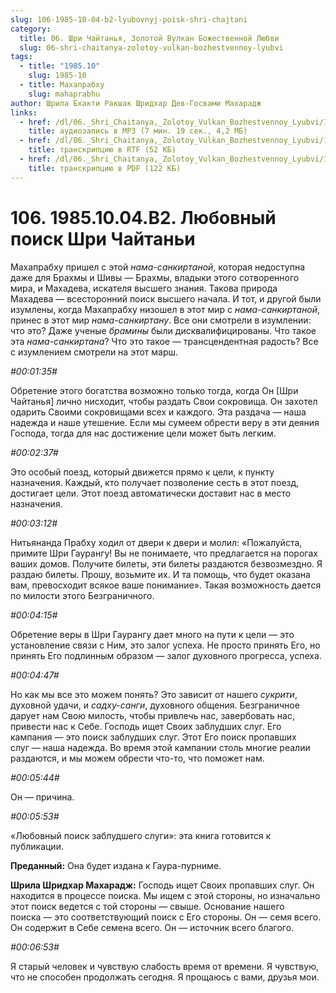 ```yaml
---
slug: 106-1985-10-04-b2-lyubovnyj-poisk-shri-chajtani
category:
  title: 06. Шри Чайтанья, Золотой Вулкан Божественной Любви
  slug: 06-shri-chaitanya-zolotoy-vulkan-bozhestvennoy-lyubvi
tags:
  - title: "1985.10"
    slug: 1985-10
  - title: Махапрабху
    slug: mahaprabhu
author: Шрила Бхакти Ракшак Шридхар Дев-Госвами Махарадж
links:
  - href: /dl/06._Shri_Chaitanya,_Zolotoy_Vulkan_Bozhestvennoy_Lyubvi/106_1985.10.04.B2_SridharMj_Lyubovniy_poisk_Shri_Chaitani.mp3
    title: аудиозапись в MP3 (7 мин. 19 сек., 4,2 МБ)
  - href: /dl/06._Shri_Chaitanya,_Zolotoy_Vulkan_Bozhestvennoy_Lyubvi/106_1985.10.04.B2_SridharMj_Lyubovniy_poisk_Shri_Chaitani.rtf
    title: транскрипцию в RTF (52 КБ)
  - href: /dl/06._Shri_Chaitanya,_Zolotoy_Vulkan_Bozhestvennoy_Lyubvi/106_1985.10.04.B2_SridharMj_Lyubovniy_poisk_Shri_Chaitani.pdf
    title: транскрипцию в PDF (122 КБ)
---
```


# 106. 1985.10.04.B2. Любовный поиск Шри Чайтаньи

Махапрабху пришел с этой *нама-санкиртаной*, которая недоступна даже для Брахмы и Шивы — Брахмы, владыки этого сотворенного мира, и Махадева, искателя высшего знания. Такова природа Махадева — всесторонний поиск высшего начала. И тот, и другой были изумлены, когда Махапрабху низошел в этот мир с *нама-санкиртаной*, принес в этот мир *нама-санкиртану*. Все они смотрели в изумлении: что это? Даже ученые *брамины* были дисквалифицированы. Что такое эта *нама-санкиртана*? Что это такое — трансцендентная радость? Все с изумлением смотрели на этот марш.

*#00:01:35#*

Обретение этого богатства возможно только тогда, когда Он [Шри Чайтанья] лично нисходит, чтобы раздать Свои сокровища. Он захотел одарить Своими сокровищами всех и каждого. Эта раздача — наша надежда и наше утешение. Если мы сумеем обрести веру в эти деяния Господа, тогда для нас достижение цели может быть легким.

*#00:02:37#*

Это особый поезд, который движется прямо к цели, к пункту назначения. Каждый, кто получает позволение сесть в этот поезд, достигает цели. Этот поезд автоматически доставит нас в место назначения.

*#00:03:12#*

Нитьянанда Прабху ходил от двери к двери и молил: «Пожалуйста, примите Шри Гаурангу! Вы не понимаете, что предлагается на порогах ваших домов. Получите билеты, эти билеты раздаются безвозмездно. Я раздаю билеты. Прошу, возьмите их. И та помощь, что будет оказана вам, превосходит всякое ваше понимание». Такая возможность дается по милости этого Безграничного.

*#00:04:15#*

Обретение веры в Шри Гаурангу дает много на пути к цели — это установление связи с Ним, это залог успеха. Не просто принять Его, но принять Его подлинным образом — залог духовного прогресса, успеха.

*#00:04:47#*

Но как мы все это можем понять? Это зависит от нашего *сукрити*, духовной удачи, и *садху-санги*, духовного общения. Безграничное дарует нам Свою милость, чтобы привлечь нас, завербовать нас, привести нас к Себе. Господь ищет Своих заблудших слуг. Его кампания — это поиск заблудших слуг. Этот Его поиск пропавших слуг — наша надежда. Во время этой кампании столь многие реалии раздаются, и мы можем обрести что-то, что поможет нам.

*#00:05:44#*

Он — причина.

*#00:05:53#*

«Любовный поиск заблудшего слуги»: эта книга готовится к публикации.

**Преданный:** Она будет издана к Гаура-пурниме.

**Шрила Шридхар Махарадж:** Господь ищет Своих пропавших слуг. Он находится в процессе поиска. Мы ищем с этой стороны, но изначально этот поиск ведется с той стороны — свыше. Основание нашего поиска — это соответствующий поиск с Его стороны. Он — семя всего. Он содержит в Себе семена всего. Он — источник всего благого.

*#00:06:53#*

Я старый человек и чувствую слабость время от времени. Я чувствую, что не способен продолжать сегодня. Я прощаюсь с вами, друзья мои.

